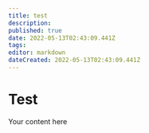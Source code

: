 ```yaml
---
title: test
description: 
published: true
date: 2022-05-13T02:43:09.441Z
tags: 
editor: markdown
dateCreated: 2022-05-13T02:43:09.441Z
---
```


# Test
Your content here
